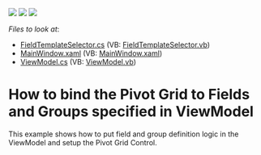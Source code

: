 <!-- default badges list -->
![](https://img.shields.io/endpoint?url=https://codecentral.devexpress.com/api/v1/VersionRange/128578400/21.2.3%2B)
[![](https://img.shields.io/badge/Open_in_DevExpress_Support_Center-FF7200?style=flat-square&logo=DevExpress&logoColor=white)](https://supportcenter.devexpress.com/ticket/details/T521850)
[![](https://img.shields.io/badge/📖_How_to_use_DevExpress_Examples-e9f6fc?style=flat-square)](https://docs.devexpress.com/GeneralInformation/403183)
<!-- default badges end -->
<!-- default file list -->
*Files to look at*:

* [FieldTemplateSelector.cs](./CS/WpfPivotTestExample/FieldTemplateSelector.cs) (VB: [FieldTemplateSelector.vb](./VB/WpfPivotTestExample/FieldTemplateSelector.vb))
* [MainWindow.xaml](./CS/WpfPivotTestExample/MainWindow.xaml) (VB: [MainWindow.xaml](./VB/WpfPivotTestExample/MainWindow.xaml))
* [ViewModel.cs](./CS/WpfPivotTestExample/ViewModel.cs) (VB: [ViewModel.vb](./VB/WpfPivotTestExample/ViewModel.vb))
<!-- default file list end -->
# How to bind the Pivot Grid to Fields and Groups specified in ViewModel


This example shows how to put field and group definition logic in the ViewModel and setup the Pivot Grid Control.<br><br>

<br/>


